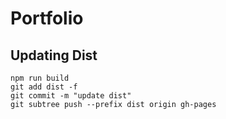 # Portfolio

## Updating Dist

```
npm run build
git add dist -f
git commit -m "update dist"
git subtree push --prefix dist origin gh-pages
```
